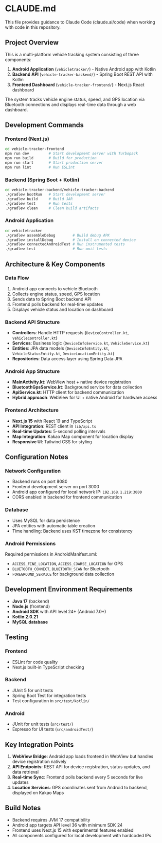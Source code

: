# CLAUDE.md

This file provides guidance to Claude Code (claude.ai/code) when working with code in this repository.

## Project Overview

This is a multi-platform vehicle tracking system consisting of three components:

1. **Android Application** (`vehicletracker/`) - Native Android app with Kotlin
2. **Backend API** (`vehicle-tracker-backend/`) - Spring Boot REST API with Kotlin  
3. **Frontend Dashboard** (`vehicle-tracker-frontend/`) - Next.js React dashboard

The system tracks vehicle engine status, speed, and GPS location via Bluetooth connections and displays real-time data through a web dashboard.

## Development Commands

### Frontend (Next.js)
```bash
cd vehicle-tracker-frontend
npm run dev         # Start development server with Turbopack
npm run build       # Build for production
npm run start       # Start production server
npm run lint        # Run ESLint
```

### Backend (Spring Boot + Kotlin)
```bash
cd vehicle-tracker-backend/vehicle-tracker-backend
./gradlew bootRun   # Start development server
./gradlew build     # Build JAR
./gradlew test      # Run tests
./gradlew clean     # Clean build artifacts
```

### Android Application
```bash
cd vehicletracker
./gradlew assembleDebug        # Build debug APK
./gradlew installDebug         # Install on connected device
./gradlew connectedAndroidTest # Run instrumented tests
./gradlew test                 # Run unit tests
```

## Architecture & Key Components

### Data Flow
1. Android app connects to vehicle Bluetooth
2. Collects engine status, speed, GPS location
3. Sends data to Spring Boot backend API
4. Frontend polls backend for real-time updates
5. Displays vehicle status and location on dashboard

### Backend API Structure
- **Controllers**: Handle HTTP requests (`DeviceController.kt`, `VehicleController.kt`)
- **Services**: Business logic (`DeviceInfoService.kt`, `VehicleService.kt`)
- **Entities**: JPA data models (`DeviceInfoEntity.kt`, `VehicleStatusEntity.kt`, `DeviceLocationEntity.kt`)
- **Repositories**: Data access layer using Spring Data JPA

### Android App Structure
- **MainActivity.kt**: WebView host + native device registration
- **BluetoothGpsService.kt**: Background service for data collection
- **ApiService.kt**: HTTP client for backend communication
- **Hybrid approach**: WebView for UI + native Android for hardware access

### Frontend Architecture
- **Next.js 15** with React 19 and TypeScript
- **API Integration**: REST client in `lib/api.ts`
- **Real-time Updates**: 5-second polling intervals
- **Map Integration**: Kakao Map component for location display
- **Responsive UI**: Tailwind CSS for styling

## Configuration Notes

### Network Configuration
- Backend runs on port 8080
- Frontend development server on port 3000
- Android app configured for local network IP: `192.168.1.219:3000`
- CORS enabled in backend for frontend communication

### Database
- Uses MySQL for data persistence
- JPA entities with automatic table creation
- Time handling: Backend uses KST timezone for consistency

### Android Permissions
Required permissions in AndroidManifest.xml:
- `ACCESS_FINE_LOCATION`, `ACCESS_COARSE_LOCATION` for GPS
- `BLUETOOTH_CONNECT`, `BLUETOOTH_SCAN` for Bluetooth
- `FOREGROUND_SERVICE` for background data collection

## Development Environment Requirements

- **Java 17** (backend)
- **Node.js** (frontend)  
- **Android SDK** with API level 24+ (Android 7.0+)
- **Kotlin 2.0.21**
- **MySQL database**

## Testing

### Frontend
- ESLint for code quality
- Next.js built-in TypeScript checking

### Backend
- JUnit 5 for unit tests
- Spring Boot Test for integration tests
- Test configuration in `src/test/kotlin/`

### Android
- JUnit for unit tests (`src/test/`)
- Espresso for UI tests (`src/androidTest/`)

## Key Integration Points

1. **WebView Bridge**: Android app loads frontend in WebView but handles device registration natively
2. **API Endpoints**: REST API for device registration, status updates, and data retrieval
3. **Real-time Sync**: Frontend polls backend every 5 seconds for live updates
4. **Location Services**: GPS coordinates sent from Android to backend, displayed on Kakao Maps

## Build Notes

- Backend requires JVM 17 compatibility
- Android app targets API level 36 with minimum SDK 24
- Frontend uses Next.js 15 with experimental features enabled
- All components configured for local development with hardcoded IPs